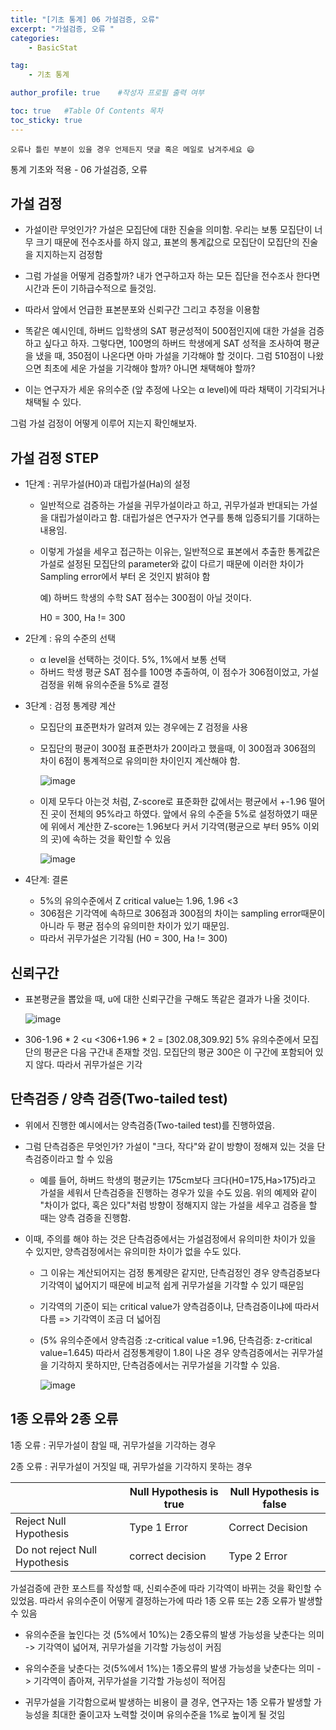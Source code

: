 ```yaml
---
title: "[기초 통계] 06 가설검증, 오류"
excerpt: "가설검증, 오류 "
categories:
    - BasicStat

tag:
    - 기초 통계

author_profile: true    #작성자 프로필 출력 여부

toc: true   #Table Of Contents 목차 
toc_sticky: true
---
```


```
오류나 틀린 부분이 있을 경우 언제든지 댓글 혹은 메일로 남겨주세요 😄
```
통계 기초와 적용 - 06 가설검증, 오류

## 가설 검정

- 가설이란 무엇인가? 가설은 모집단에 대한 진술을 의미함. 우리는 보통 모집단이 너무 크기 때문에 전수조사를 하지 않고, 표본의 통계값으로 모집단이 모집단의 진술을 지지하는지 검정함

- 그럼 가설을 어떻게 검증할까? 내가 연구하고자 하는 모든 집단을 전수조사 한다면 시간과 돈이 기하급수적으로 들것임.
- 따라서 앞에서 언급한 표본분포와 신뢰구간 그리고 추정을 이용함
- 똑같은 예시인데, 하버드 입학생의 SAT 평균성적이 500점인지에 대한 가설을 검증하고 싶다고 하자. 그렇다면, 100명의 하버드 학생에게 SAT 성적을 조사하여 평균을 냈을 때, 350점이 나온다면 아마 가설을 기각해야 할 것이다. 그럼 510점이 나왔으면 최초에 세운 가설을 기각해야 할까? 아니면 채택해야 할까? 
- 이는 연구자가 세운 유의수준 (앞 추정에 나오는 α level)에 따라 채택이 기각되거나 채택될 수 있다. 

그럼 가설 검정이 어떻게 이루어 지는지 확인해보자. 

## 가설 검정 STEP

- 1단계 :  귀무가설(H0)과 대립가설(Ha)의 설정

  - 일반적으로 검증하는 가설을 귀무가설이라고 하고, 귀무가설과 반대되는 가설을 대립가설이라고 함. 대립가설은 연구자가 연구를 통해 입증되기를 기대하는 내용임.

  - 이렇게 가설을 세우고 접근하는 이유는, 일반적으로 표본에서 추출한 통계값은 가설로 설정된 모집단의 parameter와 값이 다르기 때문에 이러한 차이가 Sampling error에서 부터 온 것인지 밝혀야 함

    예)  하버드 학생의 수학 SAT 점수는 300점이 아닐 것이다.

    H0 = 300, Ha != 300

- 2단계 :  유의 수준의 선택

  - α level을 선택하는 것이다. 5%, 1%에서 보통 선택
  - 하버드 학생 평균 SAT 점수를 100명 추출하여, 이 점수가 306점이었고, 가설검정을 위해 유의수준을 5%로 결정

- 3단계 : 검정 통계량 계산

  - 모집단의 표준편차가 알려져 있는 경우에는 Z 검정을 사용

  - 모집단의 평균이 300점 표준편차가 20이라고 했을때, 이 300점과 306점의 차이 6점이 통계적으로 유의미한 차이인지 계산해야 함.

    ![image](https://user-images.githubusercontent.com/81638919/163662887-7266a571-2228-48c9-863e-95e24162dd5f.png)

  - 이제 모두다 아는것 처럼, Z-score로 표준화한 값에서는 평균에서 +-1.96 떨어진 곳이 전체의 95%라고 하였다. 앞에서 유의 수준을 5%로 설정하였기 때문에 위에서 계산한 Z-score는 1.96보다 커서 기각역(평균으로 부터 95% 이외의 곳)에 속하는 것을 확인할 수 있음

    ![image](https://user-images.githubusercontent.com/81638919/163662893-743b9e8b-da64-48bd-b905-b9770b92430f.png)


- 4단계: 결론

  - 5%의 유의수준에서 Z critical value는 1.96, 1.96 <3 
  - 306점은 기각역에 속하므로 306점과 300점의 차이는 sampling error때문이 아니라 두 평균 점수의 유의미한 차이가 있기 때문임. 
  - 따라서 귀무가설은 기각됨 (H0 = 300, Ha != 300)

## 신뢰구간

- 표본평균을 뽑았을 때, u에 대한 신뢰구간을 구해도 똑같은 결과가 나올 것이다.

  ![image](https://user-images.githubusercontent.com/81638919/163662899-3fc61265-d00b-427f-879b-95205113865a.png)

- 306-1.96 * 2 <u <306+1.96 * 2 = [302.08,309.92] 5% 유의수준에서 모집단의 평균은 다음 구간내 존재할 것임. 모집단의 평균 300은 이 구간에 포함되어 있지 않다. 따라서 귀무가설은 기각

## 단측검증 / 양측 검증(Two-tailed test)

- 위에서 진행한 예시에서는 양측검증(Two-tailed test)를 진행하였음.

- 그럼 단측검증은 무엇인가? 가설이 "크다, 작다"와 같이 방향이 정해져 있는 것을 단측검증이라고 할 수 있음

  - 예를 들어, 하버드 학생의 평균키는 175cm보다 크다(H0=175,Ha>175)라고 가설을 세워서 단측검증을 진행하는 경우가 있을 수도 있음. 위의 예제와 같이 "차이가 없다, 혹은 있다"처럼 방향이 정해지지 않는 가설을 세우고 검증을 할 때는 양측 검증을 진행함.

- 이때, 주의를 해야 하는 것은 단측검증에서는 가설검정에서 유의미한 차이가 있을 수 있지만, 양측검정에서는 유의미한 차이가 없을 수도 있다. 

  - 그 이유는 계산되어지는 검정 통계량은 같지만, 단측검정인 경우 양측검증보다 기각역이 넓어지기 때문에 비교적 쉽게 귀무가설을 기각할 수 있기 때문임

  - 기각역의 기준이 되는 critical value가 양측검증이냐, 단측검증이냐에 따라서 다름 => 기각역이 조금 더 넓어짐

  - (5% 유의수준에서 양측검증 :z-critical value =1.96, 단측검증: z-critical value=1.645)  따라서 검정통계량이 1.8이 나온 경우 양측검증에서는 귀무가설을 기각하지 못하지만, 단측검증에서는 귀무가설을 기각할 수 있음.

    ![image](https://user-images.githubusercontent.com/81638919/163662907-9a2cdda8-2ba4-4702-9b35-262f98143453.png)

## 1종 오류와 2종 오류

1종 오류 : 귀무가설이 참일 때, 귀무가설을 기각하는 경우

2종 오류 : 귀무가설이 거짓일 때, 귀무가설을 기각하지 못하는 경우

|                               | Null Hypothesis is true | Null Hypothesis is false |
| ----------------------------- | ----------------------- | ------------------------ |
| Reject Null Hypothesis        | Type 1 Error            | Correct Decision         |
| Do not reject Null Hypothesis | correct decision        | Type 2 Error             |

가설검증에 관한 포스트를 작성할 때, 신뢰수준에 따라 기각역이 바뀌는 것을 확인할 수 있었음. 따라서 유의수준이 어떻게 결정하는가에 따라 1종 오류 또는 2종 오류가 발생할 수 있음

- 유의수준을 높인다는 것 (5%에서 10%)는 2종오류의 발생 가능성을 낮춘다는 의미 -> 기각역이 넓어져, 귀무가설을 기각할 가능성이 커짐

- 유의수준을 낮춘다는 것(5%에서 1%)는 1종오류의 발생 가능성을 낮춘다는 의미 -> 기각역이 좁아져, 귀무가설을 기각할 가능성이 적어짐

- 귀무가설을 기각함으로써 발생하는 비용이 클 경우, 연구자는 1종 오류가 발생할 가능성을 최대한 줄이고자 노력할 것이며 유의수준을 1%로 높이게 될 것임

